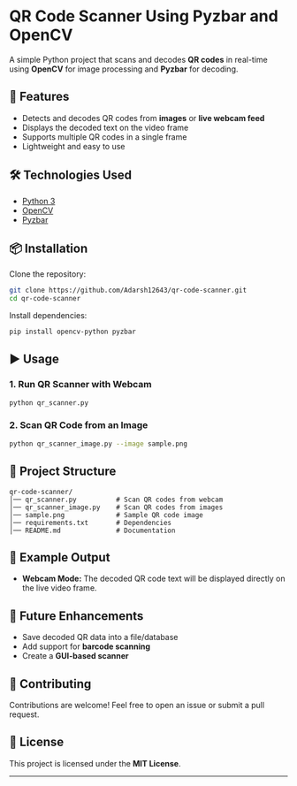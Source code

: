 # QR Code Scanner Using Pyzbar and OpenCV

A simple Python project that scans and decodes **QR codes** in real-time using **OpenCV** for image processing and **Pyzbar** for decoding.

## 🚀 Features

* Detects and decodes QR codes from **images** or **live webcam feed**
* Displays the decoded text on the video frame
* Supports multiple QR codes in a single frame
* Lightweight and easy to use

## 🛠️ Technologies Used

* [Python 3](https://www.python.org/)
* [OpenCV](https://opencv.org/)
* [Pyzbar](https://pypi.org/project/pyzbar/)

## 📦 Installation

Clone the repository:

```bash
git clone https://github.com/Adarsh12643/qr-code-scanner.git
cd qr-code-scanner
```

Install dependencies:

```bash
pip install opencv-python pyzbar
```

## ▶️ Usage

### 1. Run QR Scanner with Webcam

```bash
python qr_scanner.py
```

### 2. Scan QR Code from an Image

```bash
python qr_scanner_image.py --image sample.png
```

## 📂 Project Structure

```
qr-code-scanner/
│── qr_scanner.py          # Scan QR codes from webcam
│── qr_scanner_image.py    # Scan QR codes from images
│── sample.png             # Sample QR code image
│── requirements.txt       # Dependencies
│── README.md              # Documentation
```

## 📸 Example Output

* **Webcam Mode:**
  The decoded QR code text will be displayed directly on the live video frame.

## 🔮 Future Enhancements

* Save decoded QR data into a file/database
* Add support for **barcode scanning**
* Create a **GUI-based scanner**

## 🤝 Contributing

Contributions are welcome! Feel free to open an issue or submit a pull request.

## 📜 License

This project is licensed under the **MIT License**.

---
